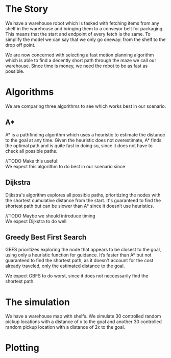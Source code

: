 # The Story
We have a warehouse robot which is tasked with fetching items from any shelf in the warehouse and bringing them to a conveyor belt for packaging. This means that the start and endpoint of every fetch is the same. To simplify the model we can say that we only go oneway: from the shelf to the drop off point.

We are now concerned with selecting a fast motion planning algorithm which is able to find a decently short path through the maze we call our warehouse. Since time is money, we need the robot to be as fast as possible.

# Algorithms
We are comparing three algorithms to see which works best in our scenario.
## A*
A* is a pathfinding algorithm which uses a heuristic to estimate the distance to the goal at any time. Given the heuristic does not overestimate, A* finds the optimal path and is quite fast in doing so, since it does not have to check all possible paths.

//TODO Make this useful:\
We expect this algorithm to do best in our scenario since 

## Dijkstra
Dijkstra's algorithm explores all possible paths, prioritizing the nodes with the shortest cumulative distance from the start. It's guaranteed to find the shortest path but can be slower than A* since it doesn’t use heuristics.

//TODO Maybe we should introduce timing\
We expect Dijkstra to do well

## Greedy Best First Search
GBFS prioritizes exploring the node that appears to be closest to the goal, using only a heuristic function for guidance. It’s faster than A* but not guaranteed to find the shortest path, as it doesn't account for the cost already traveled, only the estimated distance to the goal.

We expect GBFS to do worst, since it does not neccessarily find the shortest path.

# The simulation
We have a warehouse map with shelfs. We simulate 30 controlled random pickup locations with a distance of x to the goal and another 30 controlled random pickup location with a distance of 2x to the goal.

# Plotting
